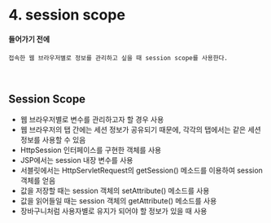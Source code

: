 # 4. session scope
#### 들어가기 전에
```
접속한 웹 브라우저별로 정보를 관리하고 싶을 때 session scope를 사용한다.
```

<br>

## Session Scope
- 웹 브라우저별로 변수를 관리하고자 할 경우 사용
- 웹 브라우저의 탭 간에는 세션 정보가 공유되기 때문에, 각각의 탭에서는 같은 세션 정보를 사용할 수 있음
- HttpSession 인터페이스를 구현한 객체를 사용
- JSP에서는 session 내장 변수를 사용
- 서블릿에서는 HttpServletRequest의 getSession() 메소드를 이용하여 session 객체를 얻음
- 값을 저장할 때는 session 객체의 setAttribute() 메소드를 사용
- 값을 읽어들일 때는 session 객체의 getAttribute() 메소드를 사용
- 장바구니처럼 사용자별로 유지가 되어야 할 정보가 있을 때 사용

